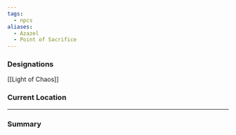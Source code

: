 ```yaml
---
tags:
  - npcs
aliases:
  - Azazel
  - Point of Sacrifice
---
```


### Designations
[[Light of Chaos]] 

### Current Location


___
### Summary
